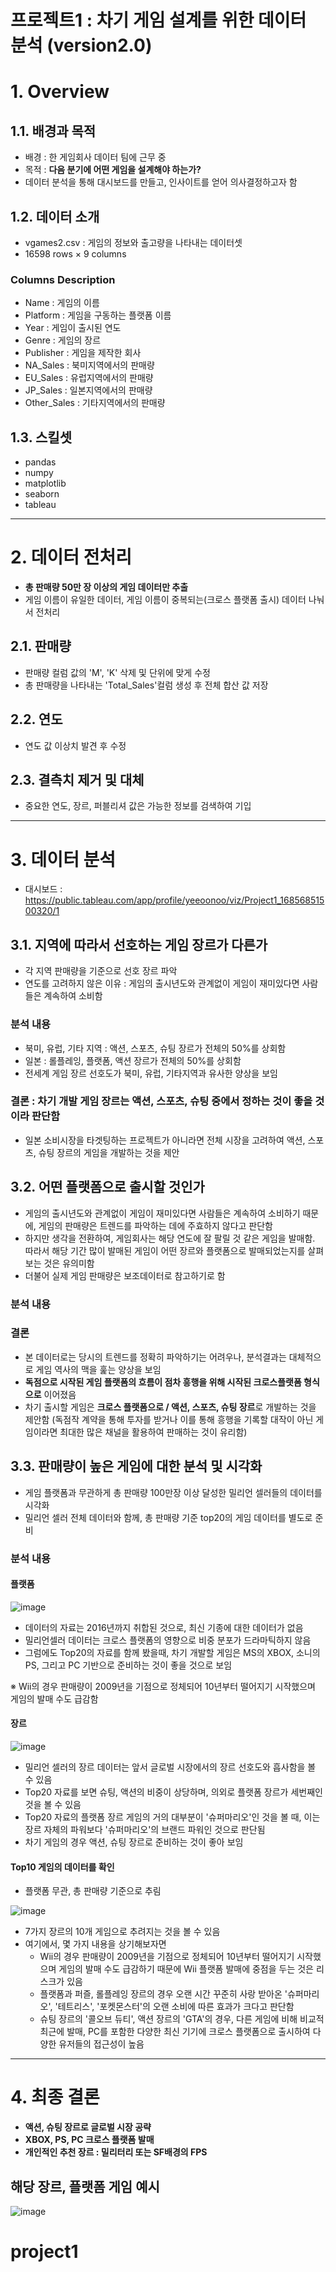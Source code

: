 # 프로젝트1 : 차기 게임 설계를 위한 데이터 분석 (version2.0)

# 1. Overview

## 1.1. 배경과 목적
- 배경 : 한 게임회사 데이터 팀에 근무 중
- 목적 : **다음 분기에 어떤 게임을 설계해야 하는가?**
- 데이터 분석을 통해 대시보드를 만들고, 인사이트를 얻어 의사결정하고자 함 

## 1.2. 데이터 소개
- vgames2.csv : 게임의 정보와 출고량을 나타내는 데이터셋
- 16598 rows × 9 columns

### Columns Description
- Name : 게임의 이름
- Platform : 게임을 구동하는 플랫폼 이름
- Year : 게임이 출시된 연도
- Genre : 게임의 장르
- Publisher : 게임을 제작한 회사
- NA_Sales : 북미지역에서의 판매량
- EU_Sales : 유럽지역에서의 판매량
- JP_Sales : 일본지역에서의 판매량
- Other_Sales : 기타지역에서의 판매량

## 1.3. 스킬셋
- pandas
- numpy
- matplotlib
- seaborn
- tableau

---
# 2. 데이터 전처리
- **총 판매량 50만 장 이상의 게임 데이터만 추출**
- 게임 이름이 유일한 데이터, 게임 이름이 중복되는(크로스 플랫폼 출시) 데이터 나눠서 전처리

## 2.1. 판매량
- 판매량 컬럼 값의 'M', 'K' 삭제 및 단위에 맞게 수정
- 총 판매량을 나타내는 'Total_Sales'컬럼 생성 후 전체 합산 값 저장

## 2.2. 연도
- 연도 값 이상치 발견 후 수정

## 2.3. 결측치 제거 및 대체
- 중요한 연도, 장르, 퍼블리셔 값은 가능한 정보를 검색하여 기입


---
# 3. 데이터 분석
- 대시보드 : https://public.tableau.com/app/profile/yeeoonoo/viz/Project1_16856851500320/1

## 3.1. 지역에 따라서 선호하는 게임 장르가 다른가
- 각 지역 판매량을 기준으로 선호 장르 파악
- 연도를 고려하지 않은 이유 : 게임의 출시년도와 관계없이 게임이 재미있다면 사람들은 계속하여 소비함

### 분석 내용

- 북미, 유럽, 기타 지역 : 액션, 스포츠, 슈팅 장르가 전체의 50%를 상회함
- 일본 : 롤플레잉, 플랫폼, 액션 장르가 전체의 50%를 상회함
- 전세계 게임 장르 선호도가 북미, 유럽, 기타지역과 유사한 양상을 보임

### 결론 : 차기 개발 게임 장르는 액션, 스포츠, 슈팅 중에서 정하는 것이 좋을 것이라 판단함
- 일본 소비시장을 타겟팅하는 프로젝트가 아니라면 전체 시장을 고려하여 액션, 스포츠, 슈팅 장르의 게임을 개발하는 것을 제안  

## 3.2. 어떤 플랫폼으로 출시할 것인가
- 게임의 출시년도와 관계없이 게임이 재미있다면 사람들은 계속하여 소비하기 때문에, 게임의 판매량은 트렌드를 파악하는 데에 주효하지 않다고 판단함
- 하지만 생각을 전환하여, 게임회사는 해당 연도에 잘 팔릴 것 같은 게임을 발매함. 
  따라서 해당 기간 많이 발매된 게임이 어떤 장르와 플랫폼으로 발매되었는지를 살펴보는 것은 유의미함
- 더불어 실제 게임 판매량은 보조데이터로 참고하기로 함

### 분석 내용


### 결론
- 본 데이터로는 당시의 트렌드를 정확히 파악하기는 어려우나, 분석결과는 대체적으로 게임 역사의 맥을 훑는 양상을 보임
- **독점으로 시작된 게임 플랫폼의 흐름이 점차 흥행을 위해 시작된 크로스플랫폼 형식으로** 이어졌음
- 차기 출시할 게임은 **크로스 플랫폼으로 / 액션, 스포츠, 슈팅 장르**로 개발하는 것을 제안함
  (독점작 계약을 통해 투자를 받거나 이를 통해 흥행을 기록할 대작이 아닌 게임이라면 최대한 많은 채널을 활용하여 판매하는 것이 유리함)
  
## 3.3. 판매량이 높은 게임에 대한 분석 및 시각화
- 게임 플랫폼과 무관하게 총 판매량 100만장 이상 달성한 밀리언 셀러들의 데이터를 시각화
- 밀리언 셀러 전체 데이터와 함께, 총 판매량 기준 top20의 게임 데이터를 별도로 준비

### 분석 내용

#### 플랫폼
![image](https://user-images.githubusercontent.com/110115061/220878329-609c045a-f1fc-4ece-9e25-2e671b1401a3.png)

- 데이터의 자료는 2016년까지 취합된 것으로, 최신 기종에 대한 데이터가 없음
- 밀리언셀러 데이터는 크로스 플랫폼의 영향으로 비중 분포가 드라마틱하지 않음
- 그럼에도 Top20의 자료를 함께 봤을때, 차기 개발할 게임은 MS의 XBOX, 소니의 PS, 그리고 PC 기반으로 준비하는 것이 좋을 것으로 보임  

※ Wii의 경우 판매량이 2009년을 기점으로 정체되어 10년부터 떨어지기 시작했으며 게임의 발매 수도 급감함

#### 장르
![image](https://user-images.githubusercontent.com/110115061/220878685-93884cb7-831e-47c5-a7ab-e842d797494c.png)

- 밀리언 셀러의 장르 데이터는 앞서 글로벌 시장에서의 장르 선호도와 흡사함을 볼 수 있음
- Top20 자료를 보면 슈팅, 액션의 비중이 상당하며, 의외로 플랫폼 장르가 세번째인 것을 볼 수 있음
- Top20 자료의 플랫폼 장르 게임의 거의 대부분이 '슈퍼마리오'인 것을 볼 때, 이는 장르 자체의 파워보다 '슈퍼마리오'의 브랜드 파워인 것으로 판단됨
- 차기 게임의 경우 액션, 슈팅 장르로 준비하는 것이 좋아 보임

#### Top10 게임의 데이터를 확인
- 플랫폼 무관, 총 판매량 기준으로 추림

![image](https://user-images.githubusercontent.com/110115061/220879384-f7af25b2-1cd3-4e3e-90ae-63a541705f11.png)

- 7가지 장르의 10개 게임으로 추려지는 것을 볼 수 있음
- 여기에서, 몇 가지 내용을 상기해보자면
  - Wii의 경우 판매량이 2009년을 기점으로 정체되어 10년부터 떨어지기 시작했으며 게임의 발매 수도 급감하기 때문에 Wii 플랫폼 발매에 중점을 두는 것은 리스크가 있음
  - 플랫폼과 퍼즐, 롤플레잉 장르의 경우 오랜 시간 꾸준히 사랑 받아온 '슈퍼마리오', '테트리스', '포켓몬스터'의 오랜 소비에 따른 효과가 크다고 판단함
  - 슈팅 장르의 '콜오브 듀티', 액션 장르의 'GTA'의 경우, 다른 게임에 비해 비교적 최근에 발매, PC를 포함한 다양한 최신 기기에 크로스 플랫폼으로 출시하여
    다양한 유저들의 접근성이 높음


---
# 4. 최종 결론
- **액션, 슈팅 장르로 글로벌 시장 공략**
- **XBOX, PS, PC 크로스 플랫폼 발매**
- **개인적인 추천 장르 : 밀리터리 또는 SF배경의 FPS**

## 해당 장르, 플랫폼 게임 예시
![image](https://user-images.githubusercontent.com/110115061/220880268-c2a5243d-717e-40bd-bd71-c9f89d3a825b.png)
# project1
